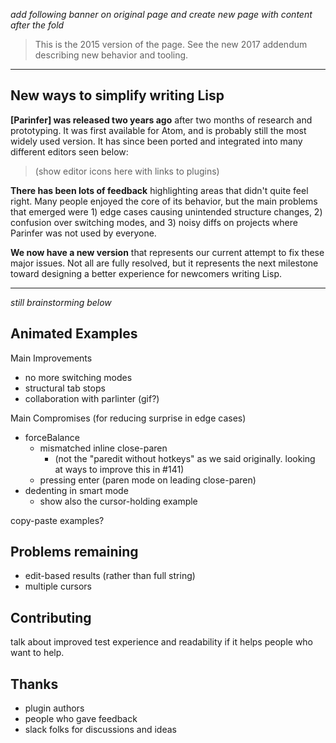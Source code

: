 _add following banner on original page and create new page with content after
the fold_

> This is the 2015 version of the page.  See the new 2017 addendum describing
> new behavior and tooling.

---

## New ways to simplify writing Lisp

__[Parinfer] was released two years ago__ after two months of research and
prototyping.  It was first available for Atom, and is probably still the
most widely used version.  It has since been ported and integrated into many
different editors seen below:

> (show editor icons here with links to plugins)

__There has been lots of feedback__ highlighting areas that didn't quite feel
right.  Many people enjoyed the core of its behavior, but the main problems that
emerged were 1) edge cases causing unintended structure changes, 2) confusion
over switching modes, and 3) noisy diffs on projects where Parinfer was not
used by everyone.

__We now have a new version__ that represents our current attempt to fix these
major issues. Not all are fully resolved, but it represents the next milestone
toward designing a better experience for newcomers writing Lisp.

---

_still brainstorming below_

## Animated Examples

Main Improvements

- no more switching modes
- structural tab stops
- collaboration with parlinter (gif?)

Main Compromises (for reducing surprise in edge cases)

- forceBalance
  - mismatched inline close-paren
    - (not the "paredit without hotkeys" as we said originally.  looking at ways to improve this in #141)
  - pressing enter (paren mode on leading close-paren)
- dedenting in smart mode
  - show also the cursor-holding example

copy-paste examples?

## Problems remaining

- edit-based results (rather than full string)
- multiple cursors

## Contributing

talk about improved test experience and readability if it helps people who want
to help.

## Thanks

- plugin authors
- people who gave feedback
- slack folks for discussions and ideas
